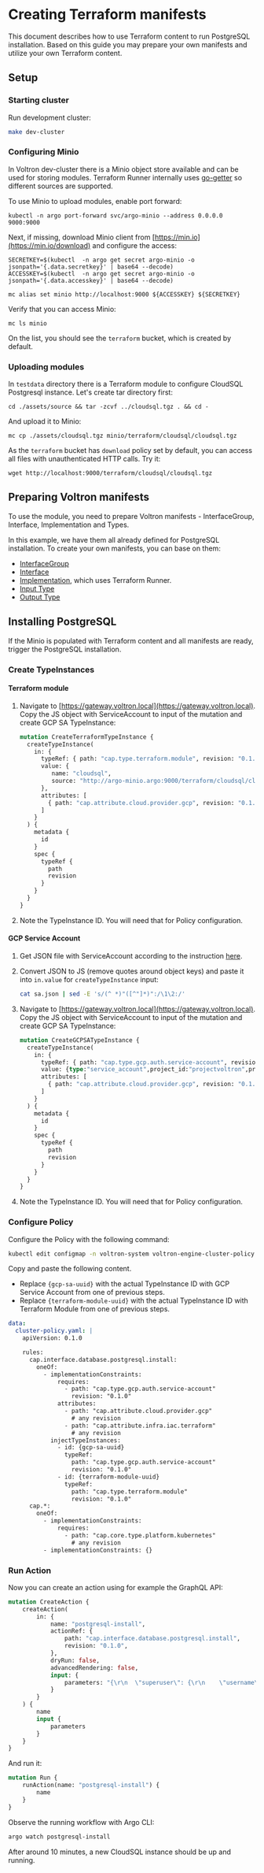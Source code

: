 # Creating Terraform manifests

This document describes how to use Terraform content to run PostgreSQL installation.
Based on this guide you may prepare your own manifests and utilize your own Terraform content.

## Setup

### Starting cluster

Run development cluster:

```bash
make dev-cluster
```

### Configuring Minio

In Voltron dev-cluster there is a Minio object store available and can be used for storing modules.
Terraform Runner internally uses [go-getter](https://github.com/hashicorp/go-getter) so different sources are supported.

To use Minio to upload modules, enable port forward:

```shell
kubectl -n argo port-forward svc/argo-minio --address 0.0.0.0 9000:9000
```

Next, if missing, download Minio client from [https://min.io](https://min.io/download)  and configure the access:

```shell
SECRETKEY=$(kubectl  -n argo get secret argo-minio -o jsonpath='{.data.secretkey}' | base64 --decode)
ACCESSKEY=$(kubectl  -n argo get secret argo-minio -o jsonpath='{.data.accesskey}' | base64 --decode)

mc alias set minio http://localhost:9000 ${ACCESSKEY} ${SECRETKEY}
```

Verify that you can access Minio:

```shell
mc ls minio
```

On the list, you should see the `terraform` bucket, which is created by default.

### Uploading modules

In `testdata` directory there is a Terraform module to configure CloudSQL Postgresql instance.
Let's create tar directory first:

```shell
cd ./assets/source && tar -zcvf ../cloudsql.tgz . && cd -
```

And upload it to Minio:

```shell
mc cp ./assets/cloudsql.tgz minio/terraform/cloudsql/cloudsql.tgz
```

As the `terraform` bucket has `download` policy set by default, you can access all files with unauthenticated HTTP calls. Try it:

```shell
wget http://localhost:9000/terraform/cloudsql/cloudsql.tgz
````

## Preparing Voltron manifests

To use the module, you need to prepare Voltron manifests - InterfaceGroup, Interface, Implementation and Types.

In this example, we have them all already defined for PostgreSQL installation. To create your own manifests, you can base on them:
- [InterfaceGroup](../../och-content/interface/database/postgresql.yaml)
- [Interface](../../och-content/interface/database/postgresql/install.yaml)
- [Implementation](../../och-content/implementation/terraform/gcp/cloudsql/postgresql/install.yaml), which uses Terraform Runner.
- [Input Type](../../och-content/type/database/postgresql/install-input.yaml)
- [Output Type](../../och-content/type/database/postgresql/config.yaml)

## Installing PostgreSQL

If the Minio is populated with Terraform content and all manifests are ready, trigger the PostgreSQL installation.

### Create TypeInstances

#### Terraform module

1. Navigate to [https://gateway.voltron.local](https://gateway.voltron.local). Copy the JS object with ServiceAccount to input of the mutation and create GCP SA TypeInstance:

    ```graphql
    mutation CreateTerraformTypeInstance {
      createTypeInstance(
        in: {
          typeRef: { path: "cap.type.terraform.module", revision: "0.1.0" }
          value: {
             name: "cloudsql",
             source: "http://argo-minio.argo:9000/terraform/cloudsql/cloudsql.tgz",
          },
          attributes: [
            { path: "cap.attribute.cloud.provider.gcp", revision: "0.1.0" }
          ]
        }
      ) {
        metadata {
          id
        }
        spec {
          typeRef {
            path
            revision
          }
        }
      }
    }
    ```

1. Note the TypeInstance ID. You will need that for Policy configuration.

#### GCP Service Account

1. Get JSON file with ServiceAccount according to the instruction [here](https://github.com/Project-Voltron/go-voltron/tree/master/docs/tutorial/jira-installation#install-jira-with-managed-cloud-sql). 
   
1. Convert JSON to JS (remove quotes around object keys) and paste it into `in.value` for `createTypeInstance` input:

    ```bash
    cat sa.json | sed -E 's/(^ *)"([^"]*)":/\1\2:/'
    ```

1. Navigate to [https://gateway.voltron.local](https://gateway.voltron.local). Copy the JS object with ServiceAccount to input of the mutation and create GCP SA TypeInstance:
    
    ```graphql
    mutation CreateGCPSATypeInstance {
      createTypeInstance(
        in: {
          typeRef: { path: "cap.type.gcp.auth.service-account", revision: "0.1.0" }
          value: {type:"service_account",project_id:"projectvoltron",private_key_id:"...", ... <-- replace this }
          attributes: [
            { path: "cap.attribute.cloud.provider.gcp", revision: "0.1.0" }
          ]
        }
      ) {
        metadata {
          id
        }
        spec {
          typeRef {
            path
            revision
          }
        }
      }
    }
    ```
   
1. Note the TypeInstance ID. You will need that for Policy configuration.

### Configure Policy

Configure the Policy with the following command:

```bash
kubectl edit configmap -n voltron-system voltron-engine-cluster-policy
```

Copy and paste the following content.

- Replace `{gcp-sa-uuid}` with the actual TypeInstance ID with GCP Service Account from one of previous steps.
- Replace `{terraform-module-uuid}` with the actual TypeInstance ID with Terraform Module from one of previous steps.

```yaml
data:
  cluster-policy.yaml: |
    apiVersion: 0.1.0

    rules:
      cap.interface.database.postgresql.install:
        oneOf:
          - implementationConstraints:
              requires:
                - path: "cap.type.gcp.auth.service-account"
                  revision: "0.1.0"
              attributes:
                - path: "cap.attribute.cloud.provider.gcp"
                  # any revision
                - path: "cap.attribute.infra.iac.terraform"
                  # any revision
            injectTypeInstances:
              - id: {gcp-sa-uuid}
                typeRef:
                  path: "cap.type.gcp.auth.service-account"
                  revision: "0.1.0"
              - id: {terraform-module-uuid}
                typeRef:
                  path: "cap.type.terraform.module"
                  revision: "0.1.0"
      cap.*:
        oneOf:
          - implementationConstraints:
              requires:
                - path: "cap.core.type.platform.kubernetes"
                  # any revision
          - implementationConstraints: {}
```

### Run Action
Now you can create an action using for example the GraphQL API:

```graphql
mutation CreateAction {
    createAction(
        in: {
            name: "postgresql-install",
            actionRef: {
                path: "cap.interface.database.postgresql.install",
                revision: "0.1.0",
            },
            dryRun: false,
            advancedRendering: false,
            input: {
                parameters: "{\r\n  \"superuser\": {\r\n    \"username\": \"postgres\",\r\n    \"password\": \"s3cr3t\"\r\n  },\r\n  \"defaultDBName\": \"postgres\"\r\n}"
            }
        }
    ) {
        name
        input {
            parameters
        }
    }
}
```

And run it:

```graphql
mutation Run {
    runAction(name: "postgresql-install") {
        name
    }
}
```

Observe the running workflow with Argo CLI:

```bash
argo watch postgresql-install
```

After around 10 minutes, a new CloudSQL instance should be up and running.
